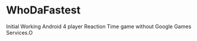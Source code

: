 # WhoDaFastest
Initial Working Android 4 player Reaction Time game without Google Games Services.O


